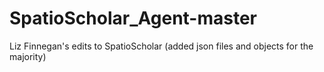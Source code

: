 # SpatioScholar_Agent-master
Liz Finnegan's edits to SpatioScholar (added json files and objects for the majority)
